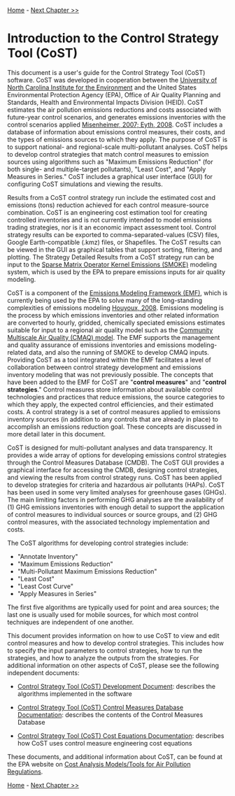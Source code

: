 <!-- BEGIN COMMENT -->

[Home](README.md) - [Next Chapter >>](ch2_installing_cost.md)

<!-- END COMMENT -->

# Introduction to the Control Strategy Tool (CoST)

This document is a user's guide for the Control Strategy Tool (CoST) software. CoST was developed in cooperation between the [University of North Carolina Institute for the Environment](http://ie.unc.edu/research/environmental-modeling/) and the United States Environmental Protection Agency (EPA), Office of Air Quality Planning and Standards, Health and Environmental Impacts Division (HEID). CoST estimates the air pollution emissions reductions and costs associated with future-year control scenarios, and generates emissions inventories with the control scenarios applied [Misenheimer, 2007; Eyth, 2008](./ch7_references.md). CoST includes a database of information about emissions control measures, their costs, and the types of emissions sources to which they apply. The purpose of CoST is to support national- and regional-scale multi-pollutant analyses. CoST helps to develop control strategies that match control measures to emission sources using algorithms such as "Maximum Emissions Reduction" (for both single- and multiple-target pollutants), "Least Cost", and "Apply Measures in Series." CoST includes a graphical user interface (GUI) for configuring CoST simulations and viewing the results.

Results from a CoST control strategy run include the estimated cost and emissions (tons) reduction achieved for each control measure-source combination. CoST is an engineering cost estimation tool for creating controlled inventories and is not currently intended to model emissions trading strategies, nor is it an economic impact assessment tool. Control strategy results can be exported to comma-separated-values (CSV) files, Google Earth-compatible (.kmz) files, or Shapefiles. The CoST results can be viewed in the GUI as graphical tables that support sorting, filtering, and plotting. The Strategy Detailed Results from a CoST strategy run can be input to the [Sparse Matrix Operator Kernel Emissions (SMOKE)](http://www.smoke-model.org) modeling system, which is used by the EPA to prepare emissions inputs for air quality modeling.

CoST is a component of the [Emissions Modeling Framework (EMF)](https://github.com/USEPA-OAQPS/emf), which is currently being used by the EPA to solve many of the long-standing complexities of emissions modeling [Houyoux, 2008](./ch7_references.md). Emissions modeling is the process by which emissions inventories and other related information are converted to hourly, gridded, chemically speciated emissions estimates suitable for input to a regional air quality model such as the [Community Multiscale Air Quality (CMAQ) model](http://www.epa.gov/cmaq). The EMF supports the management and quality assurance of emissions inventories and emissions modeling-related data, and also the running of SMOKE to develop CMAQ inputs. Providing CoST as a tool integrated within the EMF facilitates a level of collaboration between control strategy development and emissions inventory modeling that was not previously possible. The concepts that have been added to the EMF for CoST are "**control measures**" and "**control strategies**." Control measures store information about available control technologies and practices that reduce emissions, the source categories to which they apply, the expected control efficiencies, and their estimated costs. A control strategy is a set of control measures applied to emissions inventory sources (in addition to any controls that are already in place) to accomplish an emissions reduction goal. These concepts are discussed in more detail later in this document.

CoST is designed for multi-pollutant analyses and data transparency. It provides a wide array of options for developing emissions control strategies through the Control Measures Database (CMDB). The CoST GUI provides a graphical interface for accessing the CMDB, designing control strategies, and viewing the results from control strategy runs. CoST has been applied to develop strategies for criteria and hazardous air pollutants (HAPs). CoST has been used in some very limited analyses for greenhouse gases (GHGs). The main limiting factors in performing GHG analyses are the availability of (1) GHG emissions inventories with enough detail to support the application of control measures to individual sources or source groups, and (2) GHG control measures, with the associated technology implementation and costs.

The CoST algorithms for developing control strategies include:

* "Annotate Inventory"
* "Maximum Emissions Reduction"
* "Multi-Pollutant Maximum Emissions Reduction"
* "Least Cost"
* "Least Cost Curve"
* "Apply Measures in Series"

The first five algorithms are typically used for point and area sources; the last one is usually used for mobile sources, for which most control techniques are independent of one another.

This document provides information on how to use CoST to view and edit control measures and how to develop control strategies. This includes how to specify the input parameters to control strategies, how to run the strategies, and how to analyze the outputs from the strategies. For additional information on other aspects of CoST, please see the following independent documents:

* [Control Strategy Tool (CoST) Development Document](https://www3.epa.gov/ttn/ecas/docs/CoST_DevelopmentDoc_02-23-2016.pdf): describes the algorithms implemented in the software

* [Control Strategy Tool (CoST) Control Measures Database Documentation](https://www3.epa.gov/ttn/ecas/models/CoST_CMDB_Document_2010-06-09.pdf): describes the contents of the Control Measures Database

* [Control Strategy Tool (CoST) Cost Equations Documentation](https://www3.epa.gov/ttn/ecas/docs/CoST_Equations_Document_2016_03_15.pdf): describes how CoST uses control measure engineering cost equations

These documents, and additional information about CoST, can be found at the EPA website on [Cost Analysis Models/Tools for Air Pollution Regulations](https://www.epa.gov/economic-and-cost-analysis-air-pollution-regulations/cost-analysis-modelstools-air-pollution).

<!-- BEGIN COMMENT -->

[Home](README.md) - [Next Chapter >>](ch2_installing_cost.md)<br>

<!-- END COMMENT -->
